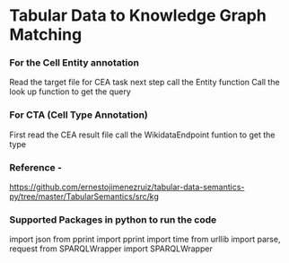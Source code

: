 # Tabular Data to Knowledge Graph Matching
### For the Cell Entity annotation
Read the target file for CEA task
next step call the Entity function
Call the look up function to get the query
### For CTA (Cell Type Annotation) 
First read the CEA result file 
call the  WikidataEndpoint funtion to get the type

### Reference -
https://github.com/ernestojimenezruiz/tabular-data-semantics-py/tree/master/TabularSemantics/src/kg 


### Supported Packages in python to run the code
import json
from pprint import pprint
import time
from urllib import parse, request
from SPARQLWrapper import SPARQLWrapper
